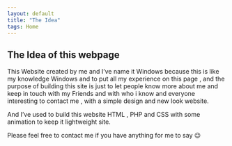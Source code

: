 ```yaml
---
layout: default
title: "The Idea"
tags: Home
---
```


## The Idea of this webpage

This Website created by me and I’ve name it Windows because this is like my knowledge Windows and to put all my experience on this page , and the purpose of building this site is just to let people know more about me and keep in touch with my Friends and with who i know and everyone interesting to contact me , with a simple design and new look website.

And I’ve used to build this website HTML , PHP and CSS with some animation to keep it lightweight site.

Please feel free to contact me if you have anything for me to say 😉
